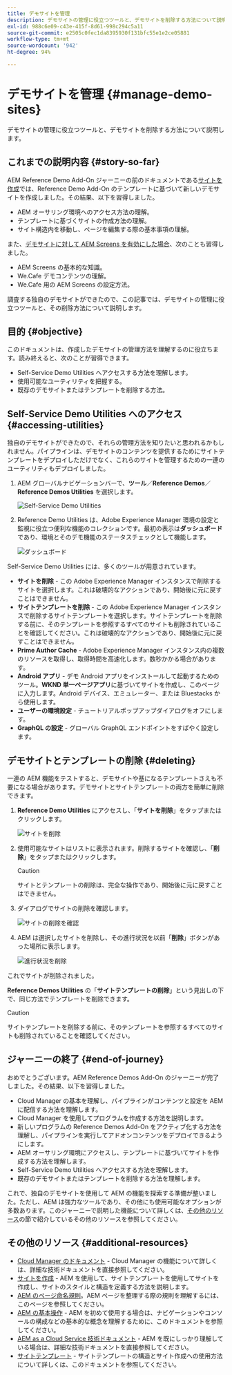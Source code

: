 ```yaml
---
title: デモサイトを管理
description: デモサイトの管理に役立つツールと、デモサイトを削除する方法について説明します。
exl-id: 988c6e09-c43e-415f-8d61-998c294c5a11
source-git-commit: e2505c0fec1da8395930f131bfc55e1e2ce05881
workflow-type: tm+mt
source-wordcount: '942'
ht-degree: 94%

---
```


# デモサイトを管理 {#manage-demo-sites}

デモサイトの管理に役立つツールと、デモサイトを削除する方法について説明します。

## これまでの説明内容 {#story-so-far}

AEM Reference Demo Add-On ジャーニーの前のドキュメントである[サイトを作成](create-site.md)では、Reference Demo Add-On のテンプレートに基づいて新しいデモサイトを作成しました。その結果、以下を習得しました。

* AEM オーサリング環境へのアクセス方法の理解。
* テンプレートに基づくサイトの作成方法の理解。
* サイト構造内を移動し、ページを編集する際の基本事項の理解。

また、[デモサイトに対して AEM Screens を有効にした場合](screens.md)、次のことも習得しました。

* AEM Screens の基本的な知識。
* We.Cafe デモコンテンツの理解。
* We.Cafe 用の AEM Screens の設定方法。

調査する独自のデモサイトができたので、この記事では、デモサイトの管理に役立つツールと、その削除方法について説明します。

## 目的 {#objective}

このドキュメントは、作成したデモサイトの管理方法を理解するのに役立ちます。読み終えると、次のことが習得できます。

* Self-Service Demo Utilities へアクセスする方法を理解します。
* 使用可能なユーティリティを把握する。
* 既存のデモサイトまたはテンプレートを削除する方法。

## Self-Service Demo Utilities へのアクセス {#accessing-utilities}

独自のデモサイトができたので、それらの管理方法を知りたいと思われるかもしれません。パイプラインは、デモサイトのコンテンツを提供するためにサイトテンプレートをデプロイしただけでなく、これらのサイトを管理するための一連のユーティリティもデプロイしました。

1. AEM グローバルナビゲーションバーで、**ツール**／**Reference Demos**／**Reference Demos Utilities** を選択します。

   ![Self-Service Demo Utilities](assets/demo-utilities.png)

1. Reference Demo Utilities は、Adobe Experience Manager 環境の設定と監視に役立つ便利な機能のコレクションです。最初の表示は&#x200B;**ダッシュボード**&#x200B;であり、環境とそのデモ機能のステータスチェックとして機能します。

   ![ダッシュボード](assets/dashboard.png)

Self-Service Demo Utilities には、多くのツールが用意されています。

* **サイトを削除** - この Adobe Experience Manager インスタンスで削除するサイトを選択します。これは破壊的なアクションであり、開始後に元に戻すことはできません。
* **サイトテンプレートを削除** - この Adobe Experience Manager インスタンスで削除するサイトテンプレートを選択します。サイトテンプレートを削除する前に、そのテンプレートを参照するすべてのサイトも削除されていることを確認してください。これは破壊的なアクションであり、開始後に元に戻すことはできません。
* **Prime Author Cache** - Adobe Experience Manager インスタンス内の複数のリソースを取得し、取得時間を高速化します。数秒かかる場合があります。
* **Android アプリ** - デモ Android アプリをインストールして起動するためのツール。**WKND 単一ページアプリ**&#x200B;に基づいてサイトを作成し、このページに入力します。Android デバイス、エミュレーター、または Bluestacks から使用します。
* **ユーザーの環境設定** - チュートリアルポップアップダイアログをオフにします。
* **GraphQL の設定** - グローバル GraphQL エンドポイントをすばやく設定します。

## デモサイトとテンプレートの削除 {#deleting}

一連の AEM 機能をテストすると、デモサイトや基になるテンプレートさえも不要になる場合があります。デモサイトとサイトテンプレートの両方を簡単に削除できます。

1. **Reference Demo Utilities** にアクセスし、「**サイトを削除**」をタップまたはクリックします。

   ![サイトを削除](assets/delete-sites.png)

1. 使用可能なサイトはリストに表示されます。削除するサイトを確認し、「**削除**」をタップまたはクリックします。

   >[!CAUTION]
   >
   >サイトとテンプレートの削除は、完全な操作であり、開始後に元に戻すことはできません。

1. ダイアログでサイトの削除を確認します。

   ![サイトの削除を確認](assets/confirm-site-delete.png)

1. AEM は選択したサイトを削除し、その進行状況を以前「**削除**」ボタンがあった場所に表示します。

   ![進行状況を削除](assets/delete-progress.png)

これでサイトが削除されました。

**Reference Demos Utilities** の「**サイトテンプレートの削除**」という見出しの下で、同じ方法でテンプレートを削除できます。

>[!CAUTION]
>
>サイトテンプレートを削除する前に、そのテンプレートを参照するすべてのサイトも削除されていることを確認してください。

## ジャーニーの終了 {#end-of-journey}

おめでとうございます。AEM Reference Demos Add-On のジャーニーが完了しました。その結果、以下を習得しました。

* Cloud Manager の基本を理解し、パイプラインがコンテンツと設定を AEM に配信する方法を理解します。
* Cloud Manager を使用してプログラムを作成する方法を説明します。
* 新しいプログラムの Reference Demos Add-On をアクティブ化する方法を理解し、パイプラインを実行してアドオンコンテンツをデプロイできるようにします。
* AEM オーサリング環境にアクセスし、テンプレートに基づいてサイトを作成する方法を理解します。
* Self-Service Demo Utilities へアクセスする方法を理解します。
* 既存のデモサイトまたはテンプレートを削除する方法を理解します。

これで、独自のデモサイトを使用して AEM の機能を探索する準備が整いました。ただし、AEM は強力なツールであり、その他にも使用可能なオプションが多数あります。このジャーニーで説明した機能について詳しくは、[その他のリソース](#additional-resources)の節で紹介しているその他のリソースを参照してください。

## その他のリソース {#additional-resources}

* [Cloud Manager のドキュメント](https://experienceleague.adobe.com/docs/experience-manager-cloud-service/onboarding/onboarding-concepts/cloud-manager-introduction.html?lang=ja) - Cloud Manager の機能について詳しくは、詳細な技術ドキュメントを直接参照してください。
* [サイトを作成](/help/sites-cloud/administering/site-creation/create-site.md) - AEM を使用して、サイトテンプレートを使用してサイトを作成し、サイトのスタイルと構造を定義する方法を説明します。
* [AEM のページ命名規則](/help/sites-cloud/authoring/fundamentals/organizing-pages.md#page-name-restrictions-and-best-practices)。AEM ページを整理する際の規則を理解するには、このページを参照してください。
* [AEM の基本操作](/help/sites-cloud/authoring/getting-started/basic-handling.md) - AEM を初めて使用する場合は、ナビゲーションやコンソールの構成などの基本的な概念を理解するために、このドキュメントを参照してください。
* [AEM as a Cloud Service 技術ドキュメント](https://experienceleague.adobe.com/docs/experience-manager-cloud-service.html?lang=ja) - AEM を既にしっかり理解している場合は、詳細な技術ドキュメントを直接参照してください。
* [サイトテンプレート](/help/sites-cloud/administering/site-creation/site-templates.md) - サイトテンプレートの構造とサイト作成への使用方法について詳しくは、このドキュメントを参照してください。
